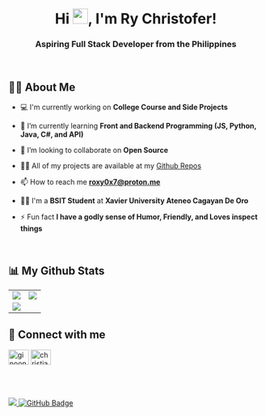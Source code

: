 <h1 align="center">Hi <img src="https://raw.githubusercontent.com/MartinHeinz/MartinHeinz/master/wave.gif" height="30px">, I'm Ry Christofer! </h1>
<h3 align="center">Aspiring Full Stack Developer from the Philippines</h3>
<br/>

## 🙋‍♂️ About Me

- 💻 I'm currently working on **College Course and Side Projects**

- 🌱 I’m currently learning **Front and Backend Programming (JS, Python, Java, C#, and API)**
  
- 👯 I’m looking to collaborate on **Open Source**

<!-- - 🤝 I’m looking for help with **Java, Android & Flutter** -->

- 👨‍💻 All of my projects are available at my [Github Repos](https://github.com/Ry0x7?tab=repositories)

<!-- - 💬 Ask me about **HTML, CSS, Bootstrap, Java & Android** -->

- 📫 How to reach me **roxy0x7@proton.me**
  
- 👨‍🎓 I'm a **BSIT Student** at **Xavier University Ateneo Cagayan De Oro**

- ⚡ Fun fact **I have a godly sense of Humor, Friendly, and Loves inspect things**

<br/>

## 📊 My Github Stats
<table align="center" width="100%"> 
  <tr> 
    <td align="center"> 
      <img src="https://github-readme-stats.vercel.app/api?username=Ry0x7&show_icons=true&count_private=true&theme=react&hide_border=true&bg_color=0D1117">
    </td> 
    <td align="center"> 
      <img src="https://github-readme-streak-stats.herokuapp.com/?user=Ry0x7&theme=black-ice"/>
    </td> 
   </tr> 
  
  <tr> 
    <td align="center"> 
      <img src="https://github-readme-stats.vercel.app/api/top-langs/?username=Ry0x7&langs_count=8&count_private=true&layout=compact&theme=react&hide_border=true&bg_color=0D1117"/>
    </td> 
  </tr> 
  
  </table>


## 🤝 Connect with me

<p align="left">
<a href="https://codepen.io/Ry0x7" target="blank"><img align="center" src="https://raw.githubusercontent.com/rahuldkjain/github-profile-readme-generator/master/src/images/icons/Social/codepen.svg" alt="ginoongflores" height="30" width="40" /></a>
<a href="https://linkedin.com/in/ry0x7" target="blank"><img align="center" src="https://raw.githubusercontent.com/rahuldkjain/github-profile-readme-generator/master/src/images/icons/Social/linked-in-alt.svg" alt="christianpaulflores" height="30" width="40" /></a>
</p>


<br/>
<br/>
<br/>


<a href="https://github.com/Meghna-DAS/github-profile-views-counter">
    <img src="https://komarev.com/ghpvc/?username=Ry0x7">
</a>
<a href="https://github.com/Ry0x7?tab=followers"><img src="https://img.shields.io/github/followers/ginoongflores?label=Followers&style=social" alt="GitHub Badge"></a>
